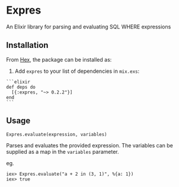 # Expres

An Elixir library for parsing and evaluating SQL WHERE expressions 

## Installation

From [Hex](https://hex.pm/packages/expres), the package can be installed as:

  1. Add `expres` to your list of dependencies in `mix.exs`:

    ```elixir
    def deps do
      [{:expres, "~> 0.2.2"}]
    end
    ```

## Usage

```
Expres.evaluate(expression, variables)
```

Parses and evaluates the provided expression. The variables can be supplied as a map in the `variables` parameter.

eg.
```
iex> Expres.evaluate("a + 2 in (3, 1)", %{a: 1})
iex> true
```